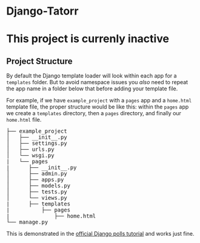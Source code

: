 # Django-Tatorr
<h1><b> This project is currenly inactive</b> </h1>
<h2>Project Structure</h2>

<p>By default the Django template loader will look within each app for a <code>templates</code> folder. But to avoid namespace issues you <em>also</em> need to repeat the app name in a folder below that before adding your template file.</p>
<p>For example, if we have <code>example_project</code> with a <code>pages</code> app and a <code>home.html</code> template file, the proper structure would be like this: within the <code>pages</code> app we create a <code>templates</code> directory, then a <code>pages</code> directory, and finally our <code>home.html</code> file.</p>
<div class="codehilite"><pre><span></span><span class="err">├── example_project</span>
<span class="err">│   ├── __init__.py</span>
<span class="err">│   ├── settings.py</span>
<span class="err">│   ├── urls.py</span>
<span class="err">│   └── wsgi.py</span>
<span class="err">|   └── pages</span>
<span class="err">|      ├── __init__.py</span>
<span class="err">│      ├── admin.py</span>
<span class="err">│      ├── apps.py</span>
<span class="err">│      ├── models.py</span>
<span class="err">│      ├── tests.py</span>
<span class="err">│      └── views.py</span>
<span class="err">|      ├── templates</span>
<span class="err">|          ├── pages</span>
<span class="err">|              ├── home.html</span>
<span class="err">└── manage.py</span>
</pre></div>
<p>This is demonstrated in the <a href="https://docs.djangoproject.com/en/dev/intro/">official Django polls tutorial</a> and works just fine.</p>
